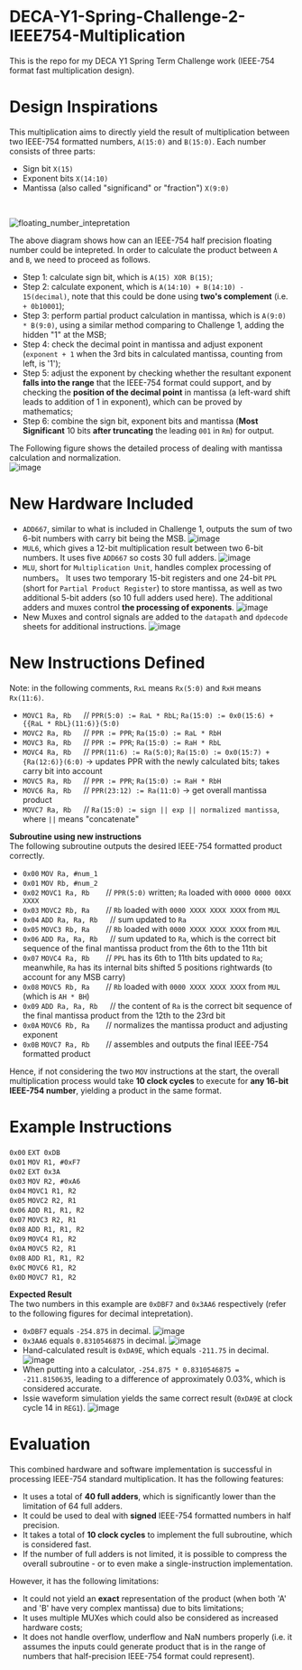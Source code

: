 # DECA-Y1-Spring-Challenge-2-IEEE754-Multiplication
This is the repo for my DECA Y1 Spring Term Challenge work (IEEE-754 format fast multiplication design).

# Design Inspirations
This multiplication aims to directly yield the result of multiplication between two IEEE-754 formatted numbers, `A(15:0)` and `B(15:0)`. Each number consists of three parts:
* Sign bit `X(15)`
* Exponent bits `X(14:10)`
* Mantissa (also called "significand" or "fraction") `X(9:0)`
<br>

![floating_number_intepretation](https://github.com/user-attachments/assets/1ee98fab-c44a-4a75-96a3-aef1068300b3)

The above diagram shows how can an IEEE-754 half precision floating number could be intepreted. In order to calculate the product between `A` and `B`, we need to proceed as follows.
* Step 1: calculate sign bit, which is `A(15) XOR B(15)`;
* Step 2: calculate exponent, which is `A(14:10) + B(14:10) - 15(decimal)`, note that this could be done using **two's complement** (i.e. `+ 0b10001`);
* Step 3: perform partial product calculation in mantissa, which is `A(9:0) * B(9:0)`, using a similar method comparing to Challenge 1, adding the hidden "1" at the MSB;
* Step 4: check the decimal point in mantissa and adjust exponent (`exponent + 1` when the 3rd bits in calculated mantissa, counting from left, is '1');
* Step 5: adjust the exponent by checking whether the resultant exponent **falls into the range** that the IEEE-754 format could support, and by checking the **position of the decimal point** in mantissa (a left-ward shift leads to addition of 1 in exponent), which can be proved by mathematics;
* Step 6: combine the sign bit, exponent bits and mantissa (**Most Significant** 10 bits **after truncating** the leading `001` in `Rm`) for output. <br>

The Following figure shows the detailed process of dealing with mantissa calculation and normalization. <br>
![image](https://github.com/user-attachments/assets/672a50d9-b4aa-4b8b-9251-4cf8516eea21)

# New Hardware Included
* `ADD667`, similar to what is included in Challenge 1, outputs the sum of two 6-bit numbers with carry bit being the MSB.
  ![image](https://github.com/user-attachments/assets/54e6b0bb-ea2a-4cf2-b13b-456ab86c4adb)
* `MUL6`, which gives a 12-bit multiplication result between two 6-bit numbers. It uses five `ADD667` so costs 30 full adders.
  ![image](https://github.com/user-attachments/assets/15c16e25-b0b4-4063-8340-5703492c3586)
* `MLU`, short for `Multiplication Unit`, handles complex processing of numbers。 It uses two temporary 15-bit registers and one 24-bit `PPL` (short for `Partial Product Register`) to store mantissa, as well as two additional 5-bit adders (so 10 full adders used here). The additional adders and muxes control **the processing of exponents**.
  ![image](https://github.com/user-attachments/assets/40e23f03-094e-4a77-8359-585c29003de7)
* New Muxes and control signals are added to the `datapath` and `dpdecode` sheets for additional instructions.
  ![image](https://github.com/user-attachments/assets/e340e4f5-e4b0-4185-b134-6730ce42bec3)

# New Instructions Defined
Note: in the following comments, `RxL` means `Rx(5:0)` and `RxH` means `Rx(11:6)`. <br>

* `MOVC1 Ra, Rb` &emsp;  // `PPR(5:0) := RaL * RbL`; `Ra(15:0) := 0x0(15:6) + {{RaL * RbL}(11:6)}(5:0)` <br>
* `MOVC2 Ra, Rb` &emsp;  // `PPR := PPR`; `Ra(15:0) := RaL * RbH` <br>
* `MOVC3 Ra, Rb` &emsp;  // `PPR := PPR`; `Ra(15:0) := RaH * RbL` <br>
* `MOVC4 Ra, Rb` &emsp;  // `PPR(11:6) := Ra(5:0)`; `Ra(15:0) := 0x0(15:7) + {Ra(12:6)}(6:0)` -> updates PPR with the newly calculated bits; takes carry bit into account <br>
* `MOVC5 Ra, Rb` &emsp;  // `PPR := PPR`; `Ra(15:0) := RaH * RbH` <br>
* `MOVC6 Ra, Rb` &emsp;  // `PPR(23:12) := Ra(11:0)` -> get overall mantissa product <br>
* `MOVC7 Ra, Rb` &emsp;  // `Ra(15:0) := sign || exp || normalized mantissa`, where `||` means "concatenate"

**Subroutine using new instructions** <br>
The following subroutine outputs the desired IEEE-754 formatted product correctly.

* `0x00` `MOV Ra, #num_1` <br>
* `0x01` `MOV Rb, #num_2` <br>
* `0x02` `MOVC1 Ra, Rb` &emsp;&ensp;  // `PPR(5:0)` written; `Ra` loaded with `0000 0000 00XX XXXX` <br>
* `0x03` `MOVC2 Rb, Ra` &emsp;&ensp;  // `Rb` loaded with `0000 XXXX XXXX XXXX` from `MUL` <br>
* `0x04` `ADD Ra, Ra, Rb` &emsp;  // sum updated to `Ra` <br>
* `0x05` `MOVC3 Rb, Ra` &emsp;&ensp;  // `Rb` loaded with `0000 XXXX XXXX XXXX` from `MUL` <br>
* `0x06` `ADD Ra, Ra, Rb` &emsp;  // sum updated to `Ra`, which is the correct bit sequence of the final mantissa product from the 6th to the 11th bit <br>
* `0x07` `MOVC4 Ra, Rb` &emsp;&ensp;  // `PPL` has its 6th to 11th bits updated to `Ra`; meanwhile, `Ra` has its internal bits shifted 5 positions rightwards (to account for any MSB carry) <br>
* `0x08` `MOVC5 Rb, Ra` &emsp;&ensp;   // `Rb` loaded with `0000 XXXX XXXX XXXX` from `MUL` (which is `AH * BH`) <br>
* `0x09` `ADD Ra, Ra, Rb` &emsp;  // the content of `Ra` is the correct bit sequence of the final mantissa product from the 12th to the 23rd bit <br>
* `0x0A` `MOVC6 Rb, Ra` &emsp;&ensp;  // normalizes the mantissa product and adjusting exponent <br>
* `0x0B` `MOVC7 Ra, Rb` &emsp;&ensp;  // assembles and outputs the final IEEE-754 formatted product 

Hence, if not considering the two `MOV` instructions at the start, the overall multiplication process would take **10 clock cycles** to execute for **any 16-bit IEEE-754 number**, yielding a product in the same format.

# Example Instructions
`0x00` `EXT 0xDB` <br>
`0x01` `MOV R1, #0xF7` <br>
`0x02` `EXT 0x3A` <br>
`0x03` `MOV R2, #0xA6` <br>
`0x04` `MOVC1 R1, R2` <br>
`0x05` `MOVC2 R2, R1` <br>
`0x06` `ADD R1, R1, R2` <br>
`0x07` `MOVC3 R2, R1` <br>
`0x08` `ADD R1, R1, R2` <br>
`0x09` `MOVC4 R1, R2` <br>
`0x0A` `MOVC5 R2, R1` <br> 
`0x0B` `ADD R1, R1, R2` <br>
`0x0C` `MOVC6 R1, R2` <br>
`0x0D` `MOVC7 R1, R2` <br>

**Expected Result** <br>
The two numbers in this example are `0xDBF7` and `0x3AA6` respectively (refer to the following figures for decimal intepretation). 
* `0xDBF7` equals `-254.875` in decimal.
![image](https://github.com/user-attachments/assets/7d26de1c-65a7-46cc-bd3f-27a5cae42d8c)
* `0x3AA6` equals `0.8310546875` in decimal.
![image](https://github.com/user-attachments/assets/4f9d4825-5cb0-46bb-b18f-c6523bf60de5)
* Hand-calculated result is `0xDA9E`, which equals `-211.75` in decimal.
![image](https://github.com/user-attachments/assets/b8cd1b42-2a61-4fb4-b4c3-efbd91673003)
* When putting into a calculator, `-254.875 * 0.8310546875 = -211.8150635`, leading to a difference of approximately 0.03%, which is considered accurate.
* Issie waveform simulation yields the same correct result (`0xDA9E` at clock cycle 14 in `REG1`).
![image](https://github.com/user-attachments/assets/d7f10fad-10f2-4442-abe0-ad19ecbb1b01)



# Evaluation
This combined hardware and software implementation is successful in processing IEEE-754 standard multiplication. It has the following features:
* It uses a total of **40 full adders**, which is significantly lower than the limitation of 64 full adders.
* It could be used to deal with **signed** IEEE-754 formatted numbers in half precision.
* It takes a total of **10 clock cycles** to implement the full subroutine, which is considered fast.
* If the number of full adders is not limited, it is possible to compress the overall subroutine - or to even make a single-instruction implementation. <br>

However, it has the following limitations:
* It could not yield an **exact** representation of the product (when both 'A' and 'B' have very complex mantissa) due to bits limitations;
* It uses multiple MUXes which could also be considered as increased hardware costs;
* It does not handle overflow, underflow and NaN numbers properly (i.e. it assumes the inputs could generate product that is in the range of numbers that half-precision IEEE-754 format could represent).









